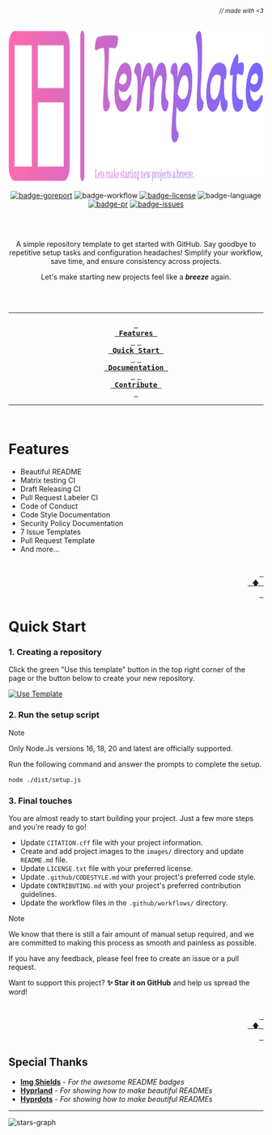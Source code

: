 ###### _<div align="right"><sub>// made with <3</sub></div>_

<div align="center">

<!-- Project Banner -->

<a href="https://github.com/caffeine-addictt/template">
  <img src="https://github.com/caffeine-addictt/template/blob/main/assets/transparent-logo.svg" width="750" height="300" alt="">
</a>

<br>

<!-- Badges -->

[![badge-goreport]][goreport-url]
![badge-workflow]
[![badge-license]][license]
![badge-language]
[![badge-pr]][prs]
[![badge-issues]][issues]

<br><br>

<!-- Description -->

A simple repository template to get started with GitHub.
Say goodbye to repetitive setup tasks and configuration headaches!
Simplify your workflow, save time, and ensure consistency across projects.

Let's make starting new projects feel like a **_breeze_** again.

<br><br>

---

<!-- TOC -->

**[<kbd> <br> Features <br> </kbd>](#features)**
**[<kbd> <br> Quick Start <br> </kbd>](#quick-start)**
**[<kbd> <br> Documentation <br> </kbd>][docs-url]**
**[<kbd> <br> Contribute <br> </kbd>][contribute]**

---

<br>

</div>

# Features

- Beautiful README
- Matrix testing CI
- Draft Releasing CI
- Pull Request Labeler CI
- Code of Conduct
- Code Style Documentation
- Security Policy Documentation
- 7 Issue Templates
- Pull Request Template
- And more...

<div align="right">
  <br>
  <a href="#-made-with-3"><kbd> <br> 🡅 <br> </kbd></a>
</div>

# Quick Start

### 1. Creating a repository

Click the green "Use this template" button in the top right corner of the page
or the button below to create your new repository.

[![Use Template][badge-use]][use-url]

### 2. Run the setup script

> [!NOTE]
> Only Node.Js versions 16, 18, 20 and latest are officially supported.

Run the following command and answer the prompts to complete the setup.

```sh
node ./dist/setup.js
```

### 3. Final touches

You are almost ready to start building your project.
Just a few more steps and you're ready to go!

- Update `CITATION.cff` file with your project information.
- Create and add project images to the `images/` directory
  and update `README.md` file.
- Update `LICENSE.txt` file with your preferred license.
- Update `.github/CODESTYLE.md` with your project's preferred code style.
- Update `CONTRIBUTING.md` with your project's preferred contribution guidelines.
- Update the workflow files in the `.github/workflows/` directory.

> [!NOTE]
> We know that there is still a fair amount of manual setup required,
> and we are committed to making this process as smooth and painless as possible.
>
> If you have any feedback, please feel free to create an issue or a pull request.

Want to support this project? **✨ Star it on GitHub** and help us spread the word!

<div align="right">
  <br>
  <a href="#-made-with-3"><kbd> <br> 🡅 <br> </kbd></a>
</div>

## Special Thanks

- **[Img Shields][img-shields]** - _For the awesome README badges_
- **[Hyprland][hyprland]** - _For showing how to make beautiful READMEs_
- **[Hyprdots][hyprdots]** - _For showing how to make beautiful READMEs_

---

![stars-graph]

<!-- MARKDOWN LINKS & IMAGES -->
<!-- https://www.markdownguide.org/basic-syntax/#reference-style-links -->

[stars-graph]: https://starchart.cc/caffeine-addictt/template.svg?variant=adaptive
[prs]: https://github.com/caffeine-addictt/template/pulls
[issues]: https://github.com/caffeine-addictt/template/issues
[license]: https://github.com/caffeine-addictt/template/blob/main/LICENSE

<!---------------- {{Links}} ---------------->

[use-url]: https://github.com/new?template_name=template&template_owner=caffeine-addictt
[docs-url]: https://github.com/caffeine-addictt/template/blob/main/docs/README.md
[goreport-url]: https://goreportcard.com/report/github.com/caffeine-addictt/template
[contribute]: https://github.com/caffeine-addictt/template/blob/main/CONTRIBUTING.md

<!---------------- {{Thanks}} ---------------->

[hyprland]: https://github.com/hyprwm/Hyprland
[hyprdots]: https://github.com/prasanthrangan/hyprdots
[img-shields]: https://shields.io

<!---------------- {{Badges}} ---------------->

[badge-workflow]: https://github.com/caffeine-addictt/template/actions/workflows/test-worker.yml/badge.svg
[badge-issues]: https://img.shields.io/github/issues/caffeine-addictt/template
[badge-pr]: https://img.shields.io/github/issues-pr/caffeine-addictt/template
[badge-language]: https://img.shields.io/github/languages/top/caffeine-addictt/template
[badge-license]: https://img.shields.io/github/license/caffeine-addictt/template
[badge-use]: https://img.shields.io/badge/Use%20template-FFFFFF?style=for-the-badge
[badge-goreport]: https://goreportcard.com/badge/github.com/caffeine-addictt/template
